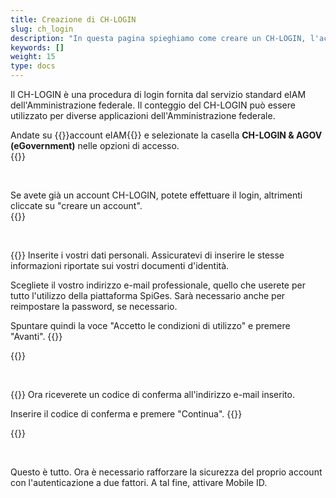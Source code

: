 ```yaml
---
title: Creazione di CH-LOGIN
slug: ch_login
description: "In questa pagina spieghiamo come creare un CH-LOGIN, l'account che vi permetterà di accedere a eIAM. "
keywords: []
weight: 15
type: docs
---
```


Il CH-LOGIN è una procedura di login fornita dal servizio standard eIAM dell'Amministrazione federale. Il conteggio del CH-LOGIN può essere utilizzato per diverse applicazioni dell'Amministrazione federale.

<div class="two_column">

<div class="left_col">
<!-- First column content goes here -->
Andate su {{<link url="https://www.myaccount.eiam.admin.ch/" newTab="true">}}account eIAM{{</link>}} e selezionate la casella <strong>CH-LOGIN & AGOV (eGovernment)</strong> nelle opzioni di accesso.
</div>

<div class="right_col">
<!-- Second column content goes here -->
{{<insertImage image="ecran_choix_connexion_IT.png" description="Choix connexion" class="edge max-w-90">}}
</div>

</div>

&nbsp;

<!-- Deuxième paire de colonnes -->

<div class="two_column">

<div class="left_col">
<!-- First column content goes here -->
Se avete già un account CH-LOGIN, potete effettuare il login, altrimenti cliccate su "creare un account".
</div>

<div class="right_col">
<!-- Second column content goes here -->
{{<insertImage image="creer_ch_login_it.png" description="Choix connexion" class="edge max-w-90">}}
</div>

</div>

&nbsp; 
<!-- 3eme paire de colonnes -->

<div class="two_column">

<div class="left_col">
<!-- First column content goes here -->
{{<markdown>}}
Inserite i vostri dati personali. Assicuratevi di inserire le stesse informazioni riportate sui vostri documenti d'identità.

Scegliete il vostro indirizzo e-mail professionale, quello che userete per tutto l'utilizzo della piattaforma SpiGes. Sarà necessario anche per reimpostare la password, se necessario.

Spuntare quindi la voce "Accetto le condizioni di utilizzo" e premere "Avanti".
{{</markdown>}}
</div>

<div class="right_col">
<!-- Second column content goes here -->
{{<insertImage image="saisie_info_it.png" description="Choix connexion" class="edge max-w-90">}}
</div>

</div>

&nbsp; 
<!-- 4eme paire de colonnes -->

<div class="two_column">

<div class="left_col">
<!-- First column content goes here -->
{{<markdown>}}
Ora riceverete un codice di conferma all'indirizzo e-mail inserito.

Inserire il codice di conferma e premere "Continua".
{{</markdown>}}
</div>

<div class="right_col">
<!-- Second column content goes here -->
{{<insertImage image="code_conf_fr.png" description="Choix connexion" class="edge max-w-90">}}  <!-- ATTENTION image en français -->
</div>

</div>

&nbsp;


Questo è tutto. Ora è necessario rafforzare la sicurezza del proprio account con l'autenticazione a due fattori. A tal fine, attivare Mobile ID.
